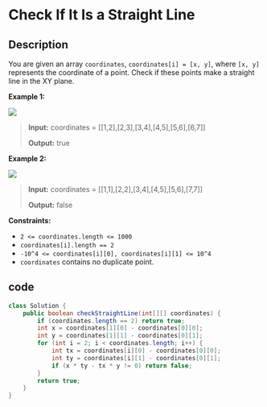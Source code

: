 # Check If It Is a Straight Line

## Description

You are given an array `coordinates`, `coordinates[i] = [x, y]`, where `[x, y]` represents the coordinate of a point. Check if these points make a straight line in the XY plane.

**Example 1:**

![](https://assets.leetcode.com/uploads/2019/10/15/untitled-diagram-2.jpg)

> **Input:** coordinates = \[\[1,2\],\[2,3\],\[3,4\],\[4,5\],\[5,6\],\[6,7\]\] 
>
> **Output:** true

**Example 2:**

![](https://assets.leetcode.com/uploads/2019/10/09/untitled-diagram-1.jpg)

> **Input:** coordinates = \[\[1,1\],\[2,2\],\[3,4\],\[4,5\],\[5,6\],\[7,7\]\] 
>
> **Output:** false

**Constraints:**

* `2 <= coordinates.length <= 1000`
* `coordinates[i].length == 2`
* `-10^4 <= coordinates[i][0], coordinates[i][1] <= 10^4`
* `coordinates` contains no duplicate point.

## code

```java
class Solution {
    public boolean checkStraightLine(int[][] coordinates) {
        if (coordinates.length == 2) return true;
        int x = coordinates[1][0] - coordinates[0][0];
        int y = coordinates[1][1] - coordinates[0][1];
        for (int i = 2; i < coordinates.length; i++) {
            int tx = coordinates[i][0] - coordinates[0][0];
            int ty = coordinates[i][1] - coordinates[0][1];
            if (x * ty - tx * y != 0) return false;
        }
        return true;
    }
}
```

